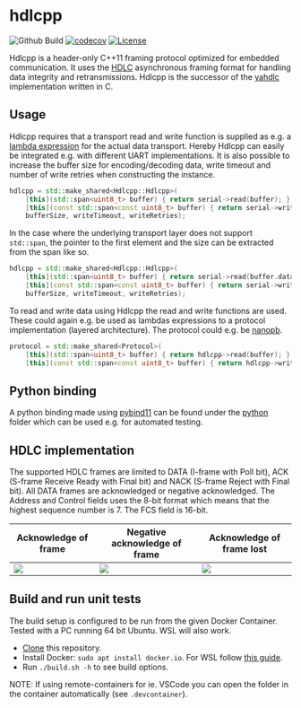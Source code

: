 # hdlcpp
![Github Build](https://github.com/bang-olufsen/hdlcpp/workflows/build/badge.svg) [![codecov](https://codecov.io/gh/bang-olufsen/hdlcpp/branch/master/graph/badge.svg)](https://codecov.io/gh/bang-olufsen/hdlcpp) [![License](https://img.shields.io/badge/license-MIT_License-blue.svg?style=flat)](LICENSE)

Hdlcpp is a header-only C++11 framing protocol optimized for embedded communication. It uses the [HDLC](https://en.wikipedia.org/wiki/High-Level_Data_Link_Control) asynchronous framing format for handling data integrity and retransmissions. Hdlcpp is the successor of the [yahdlc](https://github.com/bang-olufsen/yahdlc) implementation written in C.

## Usage

Hdlcpp requires that a transport read and write function is supplied as e.g. a [lambda expression](https://en.cppreference.com/w/cpp/language/lambda) for the actual data transport. Hereby Hdlcpp can easily be integrated e.g. with different UART implementations. It is also possible to increase the buffer size for encoding/decoding data, write timeout and number of write retries when constructing the instance.

```cpp
hdlcpp = std::make_shared<Hdlcpp::Hdlcpp>(
    [this](std::span<uint8_t> buffer) { return serial->read(buffer); },
    [this](const std::span<const uint8_t> buffer) { return serial->write(buffer); },
    bufferSize, writeTimeout, writeRetries);
```

In the case where the underlying transport layer does not support `std::span`, the pointer to the first element and the size can be extracted from the span like so.
```cpp
hdlcpp = std::make_shared<Hdlcpp::Hdlcpp>(
    [this](std::span<uint8_t> buffer) { return serial->read(buffer.data(), buffer.size()); },
    [this](const std::span<const uint8_t> buffer) { return serial->write(buffer.data(), buffer.size()); },
    bufferSize, writeTimeout, writeRetries);
```

To read and write data using Hdlcpp the read and write functions are used. These could again e.g. be used as lambdas expressions to a protocol implementation (layered architecture). The protocol could e.g. be [nanopb](https://github.com/nanopb/nanopb).

```cpp
protocol = std::make_shared<Protocol>(
    [this](std::span<uint8_t> buffer) { return hdlcpp->read(buffer); },
    [this](const std::span<const uint8_t> buffer) { return hdlcpp->write(buffer); });
```

## Python binding

A python binding made using [pybind11](https://github.com/pybind/pybind11) can be found under the [python](https://github.com/bang-olufsen/hdlcpp/tree/master/python) folder which can be used e.g. for automated testing.

## HDLC implementation

The supported HDLC frames are limited to DATA (I-frame with Poll bit), ACK (S-frame Receive Ready with Final bit) and NACK (S-frame Reject with Final bit). All DATA frames are acknowledged or negative acknowledged. The Address and Control fields uses the 8-bit format which means that the highest sequence number is 7. The FCS field is 16-bit.

Acknowledge of frame | Negative acknowledge of frame | Acknowledge of frame lost
--- | --- | ---
![](https://bang-olufsen.gravizo.com/svg?%3B%0A%40startuml%3B%0Ahide%20footbox%3B%0AA%20-%3E%20B:%20DATA%20[sequence%20number%20=%201]%3B%0AB%20-%3E%20A:%20DATA%20[sequence%20number%20=%204]%3B%0AB%20-%3E%20A:%20ACK%20[sequence%20number%20=%202]%3B%0AA%20-%3E%20B:%20ACK%20[sequence%20number%20=%205]%3B%0A%40enduml) | ![](https://bang-olufsen.gravizo.com/svg?%3B%0A%40startuml%3B%0Ahide%20footbox%3B%0AA%20-%3E%20B:%20DATA%20[sequence%20number%20=%201]%3B%0AB%20-%3E%20A:%20NACK%20[sequence%20number%20=%201]%3B%0AA%20-%3E%20B:%20DATA%20[sequence%20number%20=%201]%3B%0A%40enduml) | ![](https://bang-olufsen.gravizo.com/svg?%3B%0A%40startuml%3B%0Ahide%20footbox%3B%0AA%20-%3E%20B:%20DATA%20[sequence%20number%20=%201]%3B%0AB%20-%3Ex%20A:%20ACK%20[sequence%20number%20=%202]%3B%0A...%20Timeout%20...%3B%0AA%20-%3E%20B:%20DATA%20[sequence%20number%20=%201]%3B%0A%40enduml)

## Build and run unit tests

The build setup is configured to be run from the given Docker Container. Tested with a PC running 64 bit Ubuntu. WSL will also work.

* [Clone](https://docs.github.com/en/get-started/getting-started-with-git/about-remote-repositories) this repository.
* Install Docker: `sudo apt install docker.io`. For WSL follow [this guide](https://docs.microsoft.com/en-us/windows/wsl/tutorials/wsl-containers).
* Run `./build.sh -h` to see build options.

NOTE: If using remote-containers for ie. VSCode you can open the folder in the container automatically (see `.devcontainer`).
